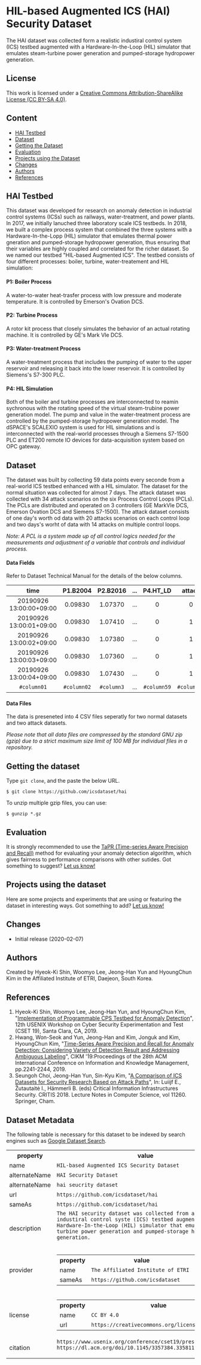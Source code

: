 # HIL-based Augmented ICS (HAI) Security Dataset
The HAI dataset was collected form a realistic industiral control system (ICS) testbed augmented with a Hardware-In-the-Loop (HIL) simulator that emulates steam-turbine power generation and pumped-storage hydropower generation. 

## License
This work is licensed under a <a href="http://creativecommons.org/licenses/by-sa/3.0/
"> Creative Commons Attribution-ShareAlike License (CC BY-SA 4.0)</a>.

## Content
- [HAI Testbed](#hai-testbed)
- [Dataset](#dataset)
- [Getting the Dataset](#getting-the-dataset)
- [Evaluation](#evaluation)
- [Projects using the Dataset](#projects-using-the-dataset)
- [Changes](#changes)
- [Authors](#Authors)
- [References](#references)


## HAI Testbed
This dataset was developed for research on anomaly detection in industrial control systems (ICSs) such as railways, water-treatment, and power plants. In 2017, we initially lanuched three laboratory scale ICS testbeds. In 2018, we built a complex process system that combined the three systems with a Hardware-In-the-Lopp (HIL) simulator that emulates thermal power gneration and pumped-storage hydropower generation, thus ensuring that their variables are highly coupled and correlated for the richer dataset. So we named our testbed "HIL-based Augmented ICS". 
The testbed consists of four different processes: boiler, turbine, water-treatement and HIL simulation:

#### P1: Boiler Process
A water-to-water heat-trasfer process with low pressure and moderate temperature. It is controlled by Emerson's Ovation DCS.

#### P2: Turbine Process
A rotor kit process that closely simulates the behavior of an actual rotating machine. It is controlled by GE's Mark VIe DCS.

#### P3: Water-treatment Process
A water-treatment process that includes the pumping of water to the upper reservoir and releasing it back into the lower reservoir. It is controlled by Siemens's S7-300 PLC.

#### P4: HIL Simulation
Both of the boiler and turbine processes are interconnected to reamin sychronous with the rotating speed of the virtual steam-trubine power generation model. The pump and value in the water-treatment process are controlled by the pumped-storage hydropower generation model. The dSPACE's SCALEXIO system is used for HIL simulations and is interconnected with the real-world processes through a Siemens S7-1500 PLC and ET200 remote IO devices for data-acquisition system based on OPC gateway.

## Dataset
The dataset was built by collecting 59 data points every seconde from a real-world ICS testbed enhanced with a HIL simulator. The dataset for the normal situation was collected for almost 7 days. The attack dataset was collected with 34 attack scenarios on the six Process Control Loops (PCLs). The PCLs are distributed and operated on 3 controllers (GE MarkVIe DCS, Emerson Ovation DCS and Siemens S7-1500). The attack dataset consists of one day's worth od data with 20 attacks scenarios on each control loop and two days's worht of data with 14 attacks on multiple control loops. 

_Note: A PCL is a system made up of all control logics needed for the measurements and adjustment of a variable that controls and individual process._

#### Data Fields 
Refer to Dataset Technical Manual for the details of the below columns.

| time                  |P1.B2004        | P2.B2016| ...  | P4.HT_LD  | attack   | attack.P1   |    ...          | attack.P3 |
|:---:                  | :---:           |  :---:  |  :---: |  :---:  |  :---:   |   :---:     |  :---:         | :---:   |
|20190926 13:00:00+09:00| 0.09830         |1.07370       | ...   |  0       |  0    |   0       |    ...      | 0   |
|20190926 13:00:01+09:00| 0.09830        | 1.07410      | ...   |  0       |  1     |   0       |    ...      | 1  |
|20190926 13:00:02+09:00| 0.09830        | 1.07380        | ...   |  0       |  1     |   0       |    ...      | 1   |
|20190926 13:00:03+09:00| 0.09830        | 1.07360       | ...   |  0       |  1     |   1       |    ...      | 1   |
|20190926 13:00:04+09:00| 0.09830         | 1.07430        | ...   |  0       |  1     |  1      |    ...      | 1 |
| ``` #column01 ```        | ``` #column02 ``` | ``` #column3 ```| ...  | ``` #column59 ``` | ``` #column60 ```| ``` #column61 ``` | ... |``` #column63 ```|


#### Data Files
The data is preseneted into 4 CSV files seperatly for two normal datasets and two attack datasets. 

_Please note that all data files are compressed by the standard GNU zip (gzip) due to a strict maximum size limit of 100 MB for individual files in a repository._

## Getting the dataset
Type ```git clone```, and the paste the below URL. 
```
$ git clone https://github.com/icsdataset/hai
```
To unzip multiple gzip files, you can use:
```
$ gunzip *.gz
```
## Evaluation
It is strongly recommended to use the [TaPR (Time-series Aware Precision and Recall)](https://github.com/saurf4ng/TaPR) method for evaluating your anomaly detection algorithm, which gives fairness to performance comparisons with other sutides. Got something to suggest? [Let us know!](mailto:hws23@nsr.re.kr)

## Projects using the dataset
Here are some projects and experiments that are using or featuring the dataset in interesting ways. Got something to add? [Let us know!](mailto:hkshin721@nsr.re.kr)

## Changes
* Initial release (2020-02-07) 

## Authors
Created by Hyeok-Ki Shin, Woomyo Lee, Jeong-Han Yun and HyoungChun Kim in the Affiliated Institute of ETRI, Daejeon, South Korea.

## References
1. Hyeok-Ki Shin, Woomyo Lee, Jeong-Han Yun, and HyoungChun Kim, "[Implementation of Programmable CPS Testbed for Anomaly Detection][1]", 12th USENIX Workshop on Cyber Security Experimentation and Test (CSET 19), Santa Clara, CA, 2019.
2. Hwang, Won-Seok and Yun, Jeong-Han and Kim, Jonguk and Kim, HyoungChun Kim, "[Time-Series Aware Precision and Recall for Anomaly Detection: Considering Variety of Detection Result and Addressing Ambiguous Labeling][2]", CIKM '19:Proceedings of the 28th ACM International Conference on Information and Knowledge Management, pp.2241-2244, 2019.
3. Seungoh Choi, Jeong-Han Yun, Sin-Kyu Kim, "[A Comparison of ICS Datasets for Security Research Based on Attack Paths][3]", In: Luiijf E., Žutautaitė I., Hämmerli B. (eds) Critical Information Infrastructures Security. CRITIS 2018. Lecture Notes in Computer Science, vol 11260. Springer, Cham.

[1]: https://www.usenix.org/conference/cset19/presentation/shin "Testbed paper"
[2]: https://dl.acm.org/doi/10.1145/3357384.3358118 "TaPR paper"
[3]: https://link.springer.com/chapter/10.1007/978-3-030-05849-4_12 "ICS Datasets"


## Dataset Metadata
The following table is necessary for this dataset to be indexed by search
engines such as <a href="https://g.co/datasetsearch">Google Dataset Search</a>.
<div itemscope itemtype="http://schema.org/Dataset">
<table>
  <tr>
    <th>property</th>
    <th>value</th>
  </tr>
  <tr>
    <td>name</td>
    <td><code itemprop="name">HIL-based Augmented ICS Security Dataset</code></td>
  </tr>
  <tr>
    <td>alternateName</td>
    <td><code itemprop="alternateName">HAI Security Dataset</code></td>
  </tr>
  <tr>
    <td>alternateName</td>
    <td><code itemprop="alternateName">hai seucrity dataset</code></td>
  </tr>
  <tr>
    <td>url</td>
    <td><code itemprop="url">https://github.com/icsdataset/hai</code></td>
  </tr>
  <tr>
    <td>sameAs</td>
    <td><code itemprop="sameAs">https://github.com/icsdataset/hai</code></td>
  </tr>
  <tr>
    <td>description</td>
    <td><code itemprop="description">The HAI security dataset was collected from a realistic industiral control syste (ICS) testbed augmented with a Hardware-In-the-Loop (HIL) simulator that emulates steam-turbine power generation and pumped-storage hydropower generation. 
 </code></td>
  </tr>
  <tr>
    <td>provider</td>
    <td>
      <div itemscope itemtype="http://schema.org/Organization" itemprop="provider">
        <table>
          <tr>
            <th>property</th>
            <th>value</th>
          </tr>
          <tr>
            <td>name</td>
            <td><code itemprop="name">The Affiliated Institute of ETRI </code></td>
          </tr>
          <tr>
            <td>sameAs</td>
            <td><code itemprop="sameAs">https://github.com/icsdataset</code></td>
          </tr>
        </table>
      </div>
    </td>
  </tr>
  <tr>
    <td>license</td>
    <td>
      <div itemscope itemtype="http://schema.org/CreativeWork" itemprop="license">
        <table>
          <tr>
            <th>property</th>
            <th>value</th>
          </tr>
          <tr>
            <td>name</td>
            <td><code itemprop="name">CC BY 4.0</code></td>
          </tr>
          <tr>
            <td>url</td>
            <td><code itemprop="url">https://creativecommons.org/licenses/by/4.0/</code></td>
          </tr>
        </table>
      </div>
    </td>
  </tr>
   <tr>
    <td>citation</td>
    <td><code itemprop="citation">https://www.usenix.org/conference/cset19/presentation/shin</code>
      <code itemprop="citation">https://dl.acm.org/doi/10.1145/3357384.3358118
      </code></td>
  </tr>
</table>
</div>
